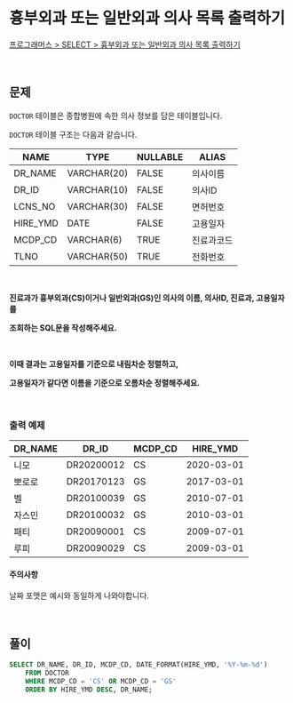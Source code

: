 # 흉부외과 또는 일반외과 의사 목록 출력하기

[프로그래머스 > SELECT > 흉부외과 또는 일반외과 의사 목록 출력하기](https://school.programmers.co.kr/learn/courses/30/lessons/132203)

<br/>

## 문제

`DOCTOR` 테이블은 종합병원에 속한 의사 정보를 담은 테이블입니다.

`DOCTOR` 테이블 구조는 다음과 같습니다.

| NAME     | TYPE        | NULLABLE | ALIAS    |
| -------- | ----------- | -------- | -------- |
| DR_NAME  | VARCHAR(20) | FALSE    | 의사이름 |
| DR_ID    | VARCHAR(10) | FALSE    | 의사ID   |
| LCNS_NO  | VARCHAR(30) | FALSE    | 면허번호  |
| HIRE_YMD | DATE        | FALSE    | 고용일자  |
| MCDP_CD  | VARCHAR(6)  | TRUE     | 진료과코드 |
| TLNO     | VARCHAR(50) | TRUE     | 전화번호  |

<br/>

**진료과가 흉부외과(CS)이거나 일반외과(GS)인 의사의 이름, 의사ID, 진료과, 고용일자를**

**조회하는 SQL문을 작성해주세요.**

<br/>

**이때 결과는 고용일자를 기준으로 내림차순 정렬하고,**

**고용일자가 같다면 이름을 기준으로 오름차순 정렬해주세요.**

<br/>

### 출력 예제

| DR_NAME | DR_ID      | MCDP_CD | HIRE_YMD   |
| ------- | ---------- | ------- | ---------- |
| 니모    | DR20200012 | CS      | 2020-03-01 |
| 뽀로로  | DR20170123 | GS      | 2017-03-01 |
| 벨      | DR20100039 | GS      | 2010-07-01 |
| 자스민  | DR20100032 | GS      | 2010-03-01 |
| 패티    | DR20090001 | CS      | 2009-07-01 |
| 루피    | DR20090029 | CS      | 2009-03-01 |

#### 주의사항
날짜 포맷은 예시와 동일하게 나와야합니다.

<br/>

## 풀이

```SQL
SELECT DR_NAME, DR_ID, MCDP_CD, DATE_FORMAT(HIRE_YMD, '%Y-%m-%d')
    FROM DOCTOR
    WHERE MCDP_CD = 'CS' OR MCDP_CD = 'GS'
    ORDER BY HIRE_YMD DESC, DR_NAME;
```
